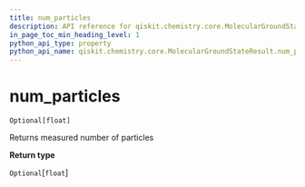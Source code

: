 ```yaml
---
title: num_particles
description: API reference for qiskit.chemistry.core.MolecularGroundStateResult.num_particles
in_page_toc_min_heading_level: 1
python_api_type: property
python_api_name: qiskit.chemistry.core.MolecularGroundStateResult.num_particles
---
```


# num\_particles

<span id="qiskit.chemistry.core.MolecularGroundStateResult.num_particles" />

`Optional[float]`

Returns measured number of particles

**Return type**

`Optional`\[`float`]

